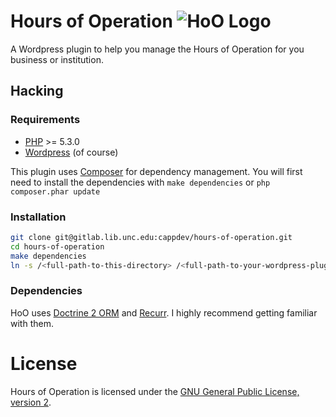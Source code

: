 # Hours of Operation ![HoO Logo](https://gitlab.lib.unc.edu/cappdev/hours-of-operation/raw/master/assets/images/hoo-20.png)
A Wordpress plugin to help you manage the Hours of Operation for you business or institution.
    
## Hacking

### Requirements
  * [PHP](http://php.net) >= 5.3.0
  * [Wordpress](http://wordpress.org) (of course) 

This plugin uses [Composer](http://getcomposer.org) for dependency management.
You will first need to install the dependencies with `make dependencies` or
`php composer.phar update`

### Installation
```bash
git clone git@gitlab.lib.unc.edu:cappdev/hours-of-operation.git
cd hours-of-operation
make dependencies
ln -s /<full-path-to-this-directory> /<full-path-to-your-wordpress-plugins-directory>
```


### Dependencies
HoO uses [Doctrine 2 ORM](http://docs.doctrine-project.org/projects/doctrine-orm/en/latest)
and [Recurr](https://github.com/simshaun/recurr). I highly recommend getting familiar with them.

# License
Hours of Operation is licensed under the [GNU General Public License, version 2](https://www.gnu.org/licenses/gpl-2.0.html).


